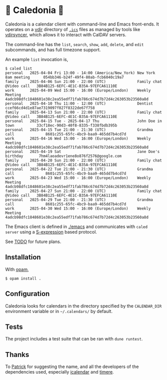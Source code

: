 # 📅 Caledonia 🏴󠁧󠁢󠁳󠁣󠁴󠁿

Caledonia is a calendar client with command-line and Emacs front-ends.
It operates on a [vdir](https://pimutils.org/specs/vdir/) directory of [`.ics`](https://datatracker.ietf.org/doc/html/rfc5545) files as managed by tools like [vdirsyncer](https://github.com/pimutils/vdirsyncer), which allows it to interact with CalDAV servers.

The command-line has the `list`, `search`, `show`, `add`, `delete`, and `edit` subcommands, and has full timezone support.

An example `list` invocation is,

```
$ caled list
personal   2025-04-04 Fri 13:00 - 14:00 (America/New_York) New York 8am meeting      054bb346-b24f-49f4-80ab-fcb6040c19a7
family     2025-04-06 Sun 21:00 - 22:00 (UTC)              Family chat @Video call   3B84B125-6EFC-4E1C-B35A-97EFCA61110E
work       2025-04-09 Wed 15:00 - 16:00 (Europe/London)    Weekly Meeting            4adcb98dfc1848601e38c2ea55edf71fab786c674d7b72d4c263053b23560a8d
personal   2025-04-10 Thu 11:00 - 12:00 (UTC)              Dentist                   ccef66cd4d1e87ae7319097f027f8322de67f758
family     2025-04-13 Sun 21:00 - 22:00 (UTC)              Family chat @Video call   3B84B125-6EFC-4E1C-B35A-97EFCA61110E
personal   2025-04-15 Tue - 2025-04-17 Thu                 John Doe in town          33cf18ec-90d3-40f8-8335-f338fbdb395b
personal   2025-04-15 Tue 21:00 - 21:30 (UTC)              Grandma call              8601c255-65fc-4bc9-baa9-465dd7b4cd7d
work       2025-04-16 Wed 15:00 - 16:00 (Europe/London)    Weekly Meeting            4adcb98dfc1848601e38c2ea55edf71fab786c674d7b72d4c263053b23560a8d
personal   2025-04-19 Sat                                  Jane Doe's birthday       7hm4laoadevr1ene8o876f2576@google.com
family     2025-04-20 Sun 21:00 - 22:00 (UTC)              Family chat @Video call   3B84B125-6EFC-4E1C-B35A-97EFCA61110E
personal   2025-04-22 Tue 21:00 - 21:30 (UTC)              Grandma call              8601c255-65fc-4bc9-baa9-465dd7b4cd7d
work       2025-04-23 Wed 15:00 - 16:00 (Europe/London)    Weekly Meeting            4adcb98dfc1848601e38c2ea55edf71fab786c674d7b72d4c263053b23560a8d
family     2025-04-27 Sun 21:00 - 22:00 (UTC)              Family chat @Video call   3B84B125-6EFC-4E1C-B35A-97EFCA61110E
personal   2025-04-29 Tue 21:00 - 21:30 (UTC)              Grandma call              8601c255-65fc-4bc9-baa9-465dd7b4cd7d
work       2025-04-30 Wed 15:00 - 16:00 (Europe/London)    Weekly Meeting            4adcb98dfc1848601e38c2ea55edf71fab786c674d7b72d4c263053b23560a8d
```

The Emacs client is defined in [./emacs](./emacs) and communicates with `caled server` using a [S-expression](https://en.wikipedia.org/wiki/S-expression) based protocol.

See [TODO](./TODO.org) for future plans.

## Installation

With [opam](https://opam.ocaml.org/),

```
$ opam install .
```

## Configuration

Caledonia looks for calendars in the directory specified by the `CALENDAR_DIR` environment variable or in `~/.calendars/` by default.

## Tests

The project includes a test suite that can be ran with `dune runtest`.

## Thanks

To [Patrick](https://patrick.sirref.org/) for suggesting the name, and all the developers of the dependencies used, especially [icalendar](https://github.com/robur-coop/icalendar) and [timere](https://github.com/daypack-dev/timere).

